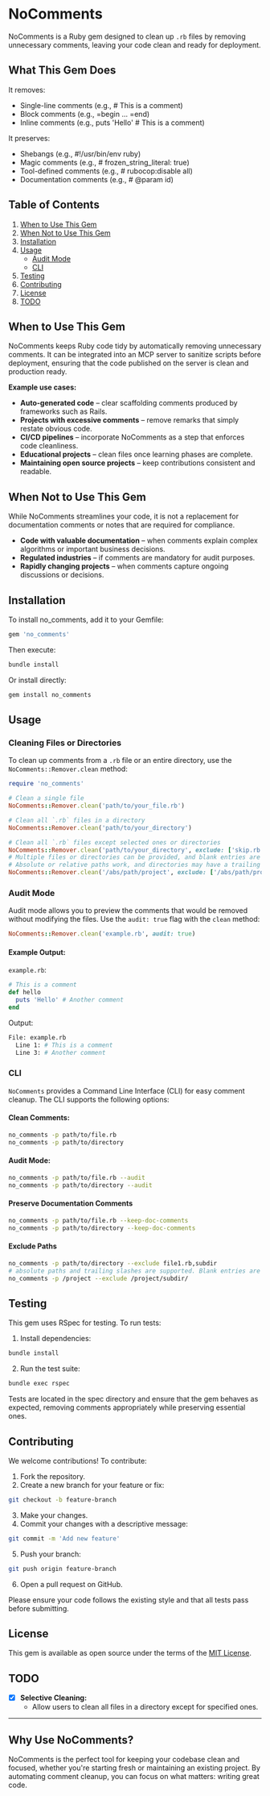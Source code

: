 # NoComments
NoComments is a Ruby gem designed to clean up `.rb` files by removing unnecessary comments, leaving your code clean and ready for deployment.

## What This Gem Does
It removes:

- Single-line comments (e.g., # This is a comment)
- Block comments (e.g., =begin ... =end)
- Inline comments (e.g., puts 'Hello' # This is a comment)

It preserves:

- Shebangs (e.g., #!/usr/bin/env ruby)
- Magic comments (e.g., # frozen_string_literal: true)
- Tool-defined comments (e.g., # rubocop:disable all)
- Documentation comments (e.g., # @param id)

## Table of Contents
1. [When to Use This Gem](#when-to-use-this-gem)
2. [When Not to Use This Gem](#when-not-to-use-this-gem)
3. [Installation](#Installation)
4. [Usage](#Usage)
   - [Audit Mode](#Audit-Mode)
   - [CLI](#CLI)
5. [Testing](#Testing)
6. [Contributing](#Contributing)
7. [License](#License)
8. [TODO](#TODO)

## When to Use This Gem

NoComments keeps Ruby code tidy by automatically removing unnecessary comments. It can be integrated into an MCP server to sanitize scripts before deployment, ensuring that the code published on the server is clean and production ready.

**Example use cases:**
- **Auto-generated code** – clear scaffolding comments produced by frameworks such as Rails.
- **Projects with excessive comments** – remove remarks that simply restate obvious code.
- **CI/CD pipelines** – incorporate NoComments as a step that enforces code cleanliness.
- **Educational projects** – clean files once learning phases are complete.
- **Maintaining open source projects** – keep contributions consistent and readable.

## When Not to Use This Gem

While NoComments streamlines your code, it is not a replacement for documentation comments or notes that are required for compliance.

- **Code with valuable documentation** – when comments explain complex algorithms or important business decisions.
- **Regulated industries** – if comments are mandatory for audit purposes.
- **Rapidly changing projects** – when comments capture ongoing discussions or decisions.

## Installation

To install no_comments, add it to your Gemfile:

```ruby
gem 'no_comments'
```
Then execute:

```bash
bundle install
```

Or install directly:

```bash
gem install no_comments
```

## Usage

### Cleaning Files or Directories
To clean up comments from a `.rb` file or an entire directory, use the `NoComments::Remover.clean` method:

```ruby
require 'no_comments'

# Clean a single file
NoComments::Remover.clean('path/to/your_file.rb')

# Clean all `.rb` files in a directory
NoComments::Remover.clean('path/to/your_directory')

# Clean all `.rb` files except selected ones or directories
NoComments::Remover.clean('path/to/your_directory', exclude: ['skip.rb', 'subdir'])
# Multiple files or directories can be provided, and blank entries are ignored.
# Absolute or relative paths work, and directories may have a trailing slash.
NoComments::Remover.clean('/abs/path/project', exclude: ['/abs/path/project/subdir/'])
```
### Audit Mode
Audit mode allows you to preview the comments that would be removed without modifying the files. Use the `audit: true` flag with the `clean` method:

```ruby
NoComments::Remover.clean('example.rb', audit: true)
```
#### Example Output:
`example.rb`:
```ruby
# This is a comment
def hello
  puts 'Hello' # Another comment
end
```
Output:
```bash
File: example.rb
  Line 1: # This is a comment
  Line 3: # Another comment
```

### CLI
`NoComments` provides a Command Line Interface (CLI) for easy comment cleanup. The CLI supports the following options:

#### Clean Comments:
```bash
no_comments -p path/to/file.rb
no_comments -p path/to/directory
```
#### Audit Mode:
```bash
no_comments -p path/to/file.rb --audit
no_comments -p path/to/directory --audit
```

#### Preserve Documentation Comments
```bash
no_comments -p path/to/file.rb --keep-doc-comments
no_comments -p path/to/directory --keep-doc-comments
```

#### Exclude Paths
```bash
no_comments -p path/to/directory --exclude file1.rb,subdir
# absolute paths and trailing slashes are supported. Blank entries are ignored.
no_comments -p /project --exclude /project/subdir/
```

## Testing

This gem uses RSpec for testing. To run tests:

1. Install dependencies:
```bash
bundle install
```
2. Run the test suite:
```bash
bundle exec rspec
```

Tests are located in the spec directory and ensure that the gem behaves as expected, removing comments appropriately while preserving essential ones.

## Contributing
We welcome contributions! To contribute:

1. Fork the repository.
2. Create a new branch for your feature or fix:
```bash
git checkout -b feature-branch
```
3. Make your changes.
4. Commit your changes with a descriptive message:
```bash
git commit -m 'Add new feature'
```
5. Push your branch:
```bash
git push origin feature-branch
```
6. Open a pull request on GitHub.

Please ensure your code follows the existing style and that all tests pass before submitting.

## License
This gem is available as open source under the terms of the [MIT License](https://opensource.org/licenses/MIT).

## TODO
- [x] **Selective Cleaning:**
  - Allow users to clean all files in a directory except for specified ones.

---
## Why Use NoComments?
NoComments is the perfect tool for keeping your codebase clean and focused, whether you're starting fresh or maintaining an existing project. By automating comment cleanup, you can focus on what matters: writing great code.
